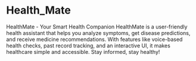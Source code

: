 # Health_Mate
HealthMate - Your Smart Health Companion  HealthMate is a user-friendly health assistant that helps you analyze symptoms, get disease predictions, and receive medicine recommendations. With features like voice-based health checks, past record tracking, and an interactive UI, it makes healthcare simple and accessible.  Stay informed, stay healthy!
